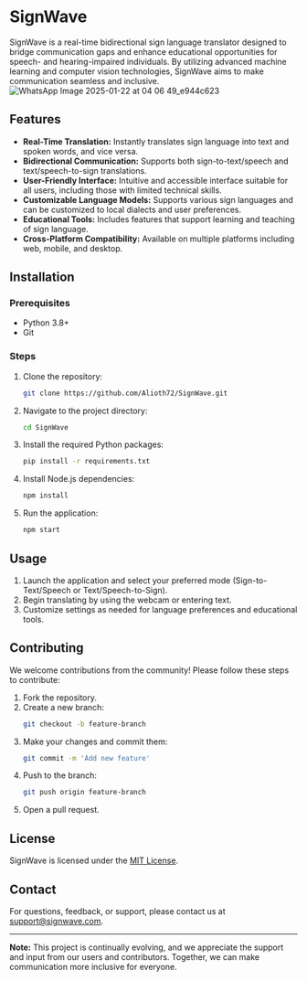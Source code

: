 # SignWave

SignWave is a real-time bidirectional sign language translator designed to bridge communication gaps and enhance educational opportunities for speech- and hearing-impaired individuals. By utilizing advanced machine learning and computer vision technologies, SignWave aims to make communication seamless and inclusive.
![WhatsApp Image 2025-01-22 at 04 06 49_e944c623](https://github.com/user-attachments/assets/8256fc9f-795e-4522-8f1f-1fd645ea3c90)


## Features

- **Real-Time Translation:** Instantly translates sign language into text and spoken words, and vice versa.
- **Bidirectional Communication:** Supports both sign-to-text/speech and text/speech-to-sign translations.
- **User-Friendly Interface:** Intuitive and accessible interface suitable for all users, including those with limited technical skills.
- **Customizable Language Models:** Supports various sign languages and can be customized to local dialects and user preferences.
- **Educational Tools:** Includes features that support learning and teaching of sign language.
- **Cross-Platform Compatibility:** Available on multiple platforms including web, mobile, and desktop.

## Installation

### Prerequisites

- Python 3.8+
- Git

### Steps

1. Clone the repository:
    ```bash
    git clone https://github.com/Alioth72/SignWave.git
    ```
2. Navigate to the project directory:
    ```bash
    cd SignWave
    ```
3. Install the required Python packages:
    ```bash
    pip install -r requirements.txt
    ```
4. Install Node.js dependencies:
    ```bash
    npm install
    ```
5. Run the application:
    ```bash
    npm start
    ```

## Usage

1. Launch the application and select your preferred mode (Sign-to-Text/Speech or Text/Speech-to-Sign).
2. Begin translating by using the webcam or entering text.
3. Customize settings as needed for language preferences and educational tools.

## Contributing

We welcome contributions from the community! Please follow these steps to contribute:

1. Fork the repository.
2. Create a new branch:
    ```bash
    git checkout -b feature-branch
    ```
3. Make your changes and commit them:
    ```bash
    git commit -m 'Add new feature'
    ```
4. Push to the branch:
    ```bash
    git push origin feature-branch
    ```
5. Open a pull request.

## License

SignWave is licensed under the [MIT License](LICENSE).

## Contact

For questions, feedback, or support, please contact us at [support@signwave.com](mailto:support@signwave.com).

---

**Note:** This project is continually evolving, and we appreciate the support and input from our users and contributors. Together, we can make communication more inclusive for everyone.

